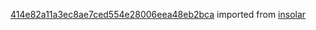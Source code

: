 [414e82a11a3ec8ae7ced554e28006eea48eb2bca](https://github.com/insolar/insolar/commit/414e82a11a3ec8ae7ced554e28006eea48eb2bca) imported from [insolar](https://github.com/insolar/insolar)
